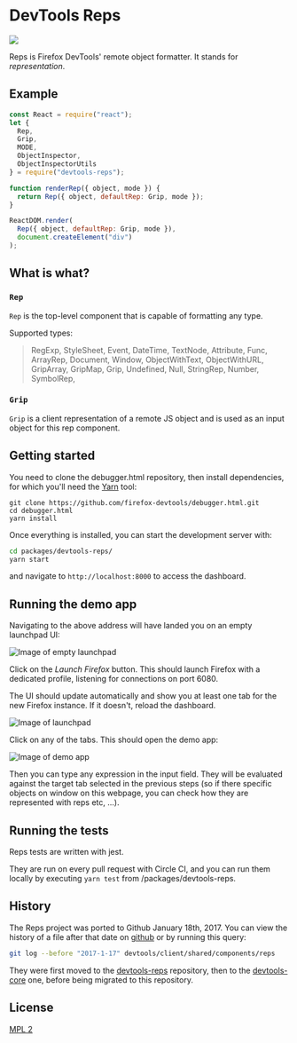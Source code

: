 # DevTools Reps

![](http://g.recordit.co/IxhfRP8pNf.gif)

Reps is Firefox DevTools' remote object formatter. It stands for _representation_.

## Example

```js
const React = require("react");
let {
  Rep,
  Grip,
  MODE,
  ObjectInspector,
  ObjectInspectorUtils
} = require("devtools-reps");

function renderRep({ object, mode }) {
  return Rep({ object, defaultRep: Grip, mode });
}

ReactDOM.render(
  Rep({ object, defaultRep: Grip, mode }),
  document.createElement("div")
);
```

## What is what?

### `Rep`

`Rep` is the top-level component that is capable of formatting any type.

Supported types:

> RegExp, StyleSheet, Event, DateTime, TextNode, Attribute, Func, ArrayRep, Document, Window, ObjectWithText, ObjectWithURL, GripArray, GripMap, Grip, Undefined, Null, StringRep, Number, SymbolRep,

### `Grip`

`Grip` is a client representation of a remote JS object and is used as an input object for this rep component.

## Getting started

You need to clone the debugger.html repository, then install dependencies, for which you'll need the [Yarn](https://yarnpkg.com/en/) tool:

```
git clone https://github.com/firefox-devtools/debugger.html.git
cd debugger.html
yarn install
```

Once everything is installed, you can start the development server with:

```bash
cd packages/devtools-reps/
yarn start
```

and navigate to `http://localhost:8000` to access the dashboard.

## Running the demo app

Navigating to the above address will have landed you on an empty launchpad UI:

![Image of empty launchpad](./images/empty-launchpad.png)

Click on the _Launch Firefox_ button. This should launch Firefox with a dedicated profile, listening for connections on port 6080.

The UI should update automatically and show you at least one tab for the new Firefox instance. If it doesn't, reload the dashboard.

![Image of launchpad](./images/launchpad-app.png)

Click on any of the tabs. This should open the demo app:

![Image of demo app](./images/demo-app.png)

Then you can type any expression in the input field. They will be evaluated against the target tab selected in the previous steps (so if there specific objects on window on this webpage, you can check how they are represented with reps etc, ...).

## Running the tests

Reps tests are written with jest.

They are run on every pull request with Circle CI, and you can run them locally by executing `yarn test` from /packages/devtools-reps.

## History

The Reps project was ported to Github January 18th, 2017. You can view the history of a file after that date on [github][history] or by running this query:

```bash
git log --before "2017-1-17" devtools/client/shared/components/reps
```

They were first moved to the [devtools-reps][gh-devtools-reps] repository, then to the [devtools-core][gh-devtools-core] one, before being migrated to this repository.

[history]: https://github.com/mozilla/gecko-dev/commits/master/devtools/client/shared/components/reps
[gh-devtools-reps]:
https://github.com/firefox-devtools/reps/commits/master
[gh-devtools-core]:
https://github.com/firefox-devtools/devtools-core/commits/5ba3d6f6a44def9978a983edd6f2f89747dca2c7/packages/devtools-reps

## License

[MPL 2](./LICENSE)

